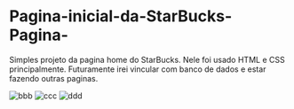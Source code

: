 # Pagina-inicial-da-StarBucks-Pagina-
Simples projeto da pagina home do StarBucks. Nele foi usado HTML e CSS principalmente. Futuramente irei vincular com banco de dados e estar fazendo outras paginas.


![bbb](https://user-images.githubusercontent.com/79488603/113458542-00803f80-93e9-11eb-90bb-b5f17f340b98.PNG)
![ccc](https://user-images.githubusercontent.com/79488603/113458544-024a0300-93e9-11eb-8c8b-08e4ca421da2.PNG)
![ddd](https://user-images.githubusercontent.com/79488603/113458545-02e29980-93e9-11eb-9de7-5f7e654853a5.PNG)

